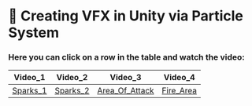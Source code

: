 # 🌟 Creating VFX in Unity via Particle System

 ### Here you can click on a row in the table and watch the video:

| **Video_1** | **Video_2** | **Video_3** | **Video_4** |
|------------|------------|------------|------------|
| [Sparks_1](https://www.dropbox.com/preview/Sparks.mp4?context=content_suggestions&role=personal) | [Sparks_2](https://vimeo.com/1048390109?share=copy) | [Area_Of_Attack](https://vimeo.com/1051656686?share=copy) | [Fire_Area](https://vimeo.com/1052027732?share=copy#t=0) |




